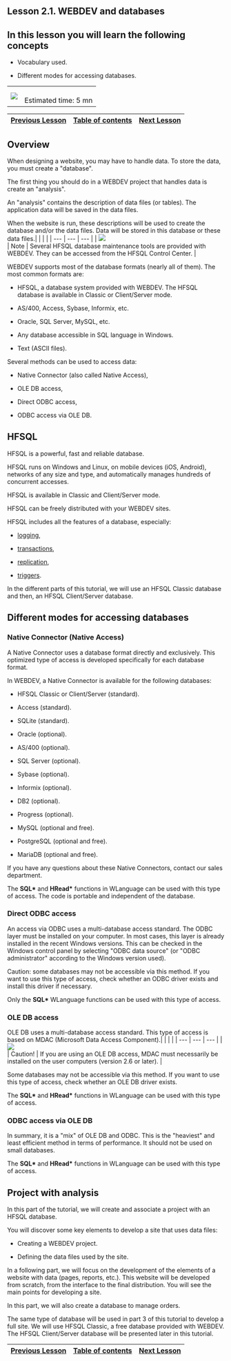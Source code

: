 
## Lesson 2.1. WEBDEV and databases


<a name="NOTE1"></a>
<a name="NOTE1_1"></a>


## In this lesson you will learn the following concepts
<a name="this_lesson_you_will_learn_the_following_concepts_ELTTEXTE000192"></a>


- Vocabulary used.

- Different modes for accessing databases.





|   |   |
| --- | --- |
| ![](https://doc.pcsoft.fr/en-US/images/image.awp?langid=3&name=dur%E9e.png)<br> | <br>Estimated time: 5 mn |

| [Previous Lesson](../TutoWB/1410087407.md) | [Table of contents](../TutoWB/1410087510.md) | [Next Lesson](../TutoWB/1410087414.md) |
| --- | --- | --- |





<a name="NOTE2"></a>
<a name="NOTE2_1"></a>


## Overview
<a name="overview_ELTTEXTE000239"></a>
When designing a website, you may have to handle data. To store the data, you must create a "database".

The first thing you should do in a WEBDEV project that handles data is create an "analysis".

An "analysis" contains the description of data files (or tables). The application data will be saved in the data files.

When the website is run, these descriptions will be used to create the database and/or the data files. Data will be stored in this database or these data files.|   |   |   |
| --- | --- | --- |
| ![](https://doc.pcsoft.fr/en-US/images/image.awp?langid=3&name=note.png)<br> | Note | Several HFSQL database maintenance tools are provided with WEBDEV. They can be accessed from the HFSQL Control Center. |




WEBDEV supports most of the database formats (nearly all of them). The most common formats are:

- HFSQL, a database system provided with WEBDEV. The HFSQL database is available in Classic or Client/Server mode.

- AS/400, Access, Sybase, Informix, etc.

- Oracle, SQL Server, MySQL, etc.

- Any database accessible in SQL language in Windows.

- Text (ASCII files).




Several methods can be used to access data:

- Native Connector (also called Native Access), 

- OLE DB access,

- Direct ODBC access,

- ODBC access via OLE DB.




<a name="NOTE3"></a>
<a name="NOTE3_1"></a>


## HFSQL
<a name="hfsql_ELTTEXTE000281"></a>
HFSQL is a powerful, fast and reliable database.

HFSQL runs on Windows and Linux, on mobile devices (iOS, Android), networks of any size and type, and automatically manages hundreds of concurrent accesses.

HFSQL is available in Classic and Client/Server mode.

HFSQL can be freely distributed with your WEBDEV sites.

HFSQL includes all the features of a database, especially:

- [logging](../WDLang4/3044184.md),

- [transactions](../WDLang4/3044335.md),

- [replication](../WDLang4/3044266.md),

- [triggers](../WDLang4/3044272.md).




In the different parts of this tutorial, we will use an HFSQL Classic database and then, an HFSQL Client/Server database.

<a name="NOTE4"></a>
<a name="NOTE4_1"></a>


## Different modes for accessing databases
<a name="different_modes_for_accessing_databases_ELTTEXTE000305"></a>


### Native Connector (Native Access)
<a name="native_connector_native_access_ELTPARAGRAPHE000086"></a>

A Native Connector uses a database format directly and exclusively. This optimized type of access is developed specifically for each database format.

In WEBDEV, a Native Connector is available for the following databases:

- HFSQL Classic or Client/Server (standard).

- Access (standard).

- SQLite (standard).

- Oracle (optional).

- AS/400 (optional).

- SQL Server (optional).

- Sybase (optional).

- Informix (optional).

- DB2 (optional).

- Progress (optional).

- MySQL (optional and free).

- PostgreSQL (optional and free).

- MariaDB (optional and free).


If you have any questions about these Native Connectors, contact our sales department.

The **SQL\*** and **HRead\*** functions in WLanguage can be used with this type of access. The code is portable and independent of the database.
<a name="NOTE4_2"></a>


### Direct ODBC access
<a name="direct_odbc_access_ELTPARAGRAPHE000113"></a>

An access via ODBC uses a multi-database access standard. The ODBC layer must be installed on your computer. In most cases, this layer is already installed in the recent Windows versions. This can be checked in the Windows control panel by selecting "ODBC data source" (or "ODBC administrator" according to the Windows version used).

Caution: some databases may not be accessible via this method. If you want to use this type of access, check whether an ODBC driver exists and install this driver if necessary.

Only the **SQL\*** WLanguage functions can be used with this type of access.
<a name="NOTE4_3"></a>


### OLE DB access
<a name="ole_access_ELTPARAGRAPHE000124"></a>

OLE DB uses a multi-database access standard. This type of access is based on MDAC (Microsoft Data Access Component).|   |   |   |
| --- | --- | --- |
| ![](https://doc.pcsoft.fr/en-US/images/image.awp?langid=3&name=avertissement.png)<br> | Caution! | If you are using an OLE DB access, MDAC must necessarily be installed on the user computers (version 2.6 or later). |



Some databases may not be accessible via this method. If you want to use this type of access, check whether an OLE DB driver exists.

The **SQL\*** and **HRead\*** functions in WLanguage can be used with this type of access.
<a name="NOTE4_4"></a>


### ODBC access via OLE DB
<a name="odbc_access_via_ole_ELTPARAGRAPHE000138"></a>

In summary, it is a "mix" of OLE DB and ODBC. This is the "heaviest" and least efficient method in terms of performance. It should not be used on small databases. 

The **SQL\*** and **HRead\*** functions in WLanguage can be used with this type of access.

<a name="NOTE5"></a>
<a name="NOTE5_1"></a>


## Project with analysis
<a name="project_with_analysis_ELTTEXTE000365"></a>
In this part of the tutorial, we will create and associate a project with an HFSQL database.

You will discover some key elements to develop a site that uses data files:

- Creating a WEBDEV project.

- Defining the data files used by the site.




In a following part, we will focus on the development of the elements of a website with data (pages, reports, etc.). This website will be developed from scratch, from the interface to the final distribution. You will see the main points for developing a site.

In this part, we will also create a database to manage orders.

The same type of database will be used in part 3 of this tutorial to develop a full site. We will use HFSQL Classic, a free database provided with WEBDEV. The HFSQL Client/Server database will be presented later in this tutorial.



| [Previous Lesson](../TutoWB/1410087407.md) | [Table of contents](../TutoWB/1410087510.md) | [Next Lesson](../TutoWB/1410087414.md) |
| --- | --- | --- |




